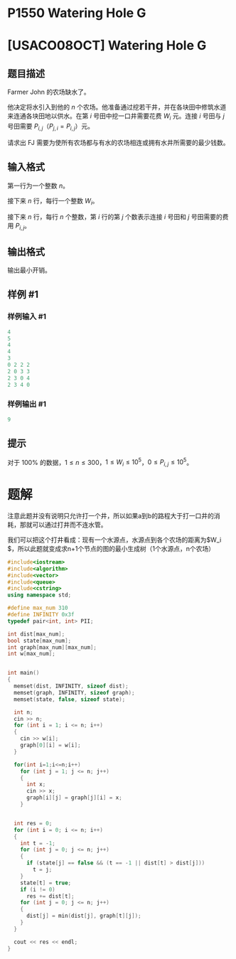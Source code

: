 # P1550 Watering Hole G

# \[USACO08OCT] Watering Hole G

## 题目描述

Farmer John 的农场缺水了。

他决定将水引入到他的 $n$ 个农场。他准备通过挖若干井，并在各块田中修筑水道来连通各块田地以供水。在第 $i$ 号田中挖一口井需要花费 $W_i$ 元。连接 $i$ 号田与 $j$ 号田需要 $P_{i,j}$（$P_{j,i}=P_{i,j}$）元。

请求出 FJ 需要为使所有农场都与有水的农场相连或拥有水井所需要的最少钱数。

## 输入格式

第一行为一个整数 $n$。

接下来 $n$ 行，每行一个整数 $W_i$。

接下来 $n$ 行，每行 $n$ 个整数，第 $i$ 行的第 $j$ 个数表示连接 $i$ 号田和 $j$ 号田需要的费用 $P_{i,j}$。

## 输出格式

输出最小开销。

## 样例 #1

### 样例输入 #1

```c++
4
5
4
4
3
0 2 2 2
2 0 3 3
2 3 0 4
2 3 4 0
```

### 样例输出 #1

```c++
9
```

## 提示

对于 $100\%$ 的数据，$1 \leq n \leq 300$，$1 \leq W_i \leq 10^5$，$0 \leq P_{i,j} \leq 10^5$。

# 题解

注意此题并没有说明只允许打一个井，所以如果a到b的路程大于打一口井的消耗，那就可以通过打井而不连水管。

我们可以把这个打井看成：现有一个水源点，水源点到各个农场的距离为$W_i
 $，所以此题就变成求n+1个节点的图的最小生成树（1个水源点，n个农场）

```c++
#include<iostream>
#include<algorithm>
#include<vector>
#include<queue>
#include<cstring>
using namespace std;

#define max_num 310
#define INFINITY 0x3f
typedef pair<int, int> PII;

int dist[max_num];
bool state[max_num];
int graph[max_num][max_num];
int w[max_num];


int main()
{
  memset(dist, INFINITY, sizeof dist);
  memset(graph, INFINITY, sizeof graph);
  memset(state, false, sizeof state);

  int n;
  cin >> n;
  for (int i = 1; i <= n; i++)
  {
    cin >> w[i];
    graph[0][i] = w[i];
  }

  for(int i=1;i<=n;i++)
    for (int j = 1; j <= n; j++)
    {
      int x;
      cin >> x;
      graph[i][j] = graph[j][i] = x;
    }


  int res = 0;
  for (int i = 0; i <= n; i++)
  {
    int t = -1;
    for (int j = 0; j <= n; j++)
    {
      if (state[j] == false && (t == -1 || dist[t] > dist[j]))
        t = j;
    }
    state[t] = true;
    if (i != 0)
      res += dist[t];
    for (int j = 0; j <= n; j++)
    {
      dist[j] = min(dist[j], graph[t][j]);
    }
  }

  cout << res << endl;
}
```
